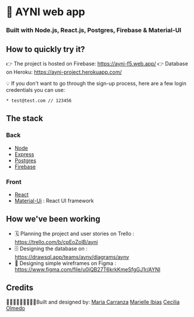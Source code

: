 # 🤝 AYNI web app
### Built with Node.js, React.js, Postgres, Firebase & Material-UI

## How to quickly try it?

👉 The project is hosted on Firebase: https://ayni-f5.web.app/
👉 Database on Heroku: https://ayni-project.herokuapp.com/

💡 If you don't want to go through the sign-up process, here are a few login credentials you can use:
```
* test@test.com // 123456
```

## The stack
### Back
* [Node](https://nodejs.org/en/)
* [Express](https://expressjs.com/)
* [Postgres](https://www.postgresql.org/)
* [Firebase](https://firebase.google.com/)

### Front
* [React](https://reactjs.org/)
* [Material-Ui](https://material-ui.com/) : React UI framework

## How we've been working
* 🗓 Planning the project and user stories on Trello : https://trello.com/b/cpEoZolB/ayni
* 🗄 Designing the database on : https://drawsql.app/teams/ayny/diagrams/ayny
* 🎨 Designing simple wireframes on Figma : https://www.figma.com/file/u0iQB27T6krkKmeSfgGJ1r/AYNI

## Credits

👨🏻‍💻👩🏻‍💻👩🏻‍💻Built and designed by:
<a href="https://github.com/Mariacarranzavaldes">Maria Carranza</a>
<a href="https://github.com/marielleia">Marielle Ibias</a>
<a href="https://github.com/Chechutech">Cecilia Olmedo</a>
